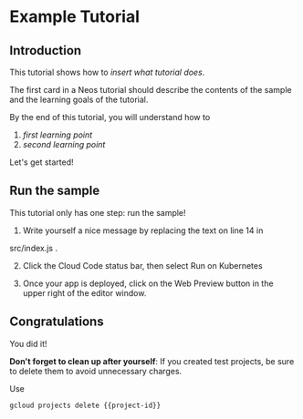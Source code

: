 # Example Tutorial

## Introduction

This tutorial shows how to _insert what tutorial does_.

The first card in a Neos tutorial should describe the contents of the sample and the learning goals of the tutorial.

By the end of this tutorial, you will understand how to

1. _first learning point_
2. _second learning point_

Let's get started!

## Run the sample

This tutorial only has one step: run the sample!

1. Write yourself a nice message by replacing the text on line 14 in 
<walkthrough-editor-select-line filePath="./src/index.js" startLine="13" startCharacterOffset="11" endLine="13" endCharacterOffset="26">
src/index.js
</walkthrough-editor-select-line>.

2. Click the <walkthrough-editor-spotlight spotlightId="cloud-code-status-bar">Cloud Code status bar</walkthrough-editor-spotlight>, then select <walkthrough-editor-spotlight spotlightId="cloud-code-run-on-k8s">Run on Kubernetes</walkthrough-editor-spotlight>

3. Once your app is deployed, click on the <walkthrough-spotlight-pointer spotlightId="devshell-web-preview-button" target="cloudshell">Web Preview button</walkthrough-spotlight-pointer> in the upper right of the editor window.


## Congratulations

<walkthrough-conclusion-trophy></walkthrough-conclusion-trophy>
You did it!
<walkthrough-inline-feedback></walkthrough-inline-feedback>

**Don't forget to clean up after yourself**: If you created test projects, be sure to delete them to avoid unnecessary charges. 

Use 
```bash
gcloud projects delete {{project-id}}
```
